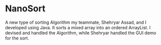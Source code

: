 # NanoSort
A new type of sorting Algorithm my teammate, Shehryar Assad, and I developed using Java. It sorts a mixed array into an ordered ArrayList. I devised and handled the Algorithm, while Shehryar handled the GUI demo for the sort.
